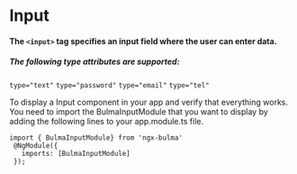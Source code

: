 # Input
#### The ```<input>``` tag specifies an input field where the user can enter data.

   ##### The following type attributes are supported:
   ``` type="text" ```
   ``` type="password" ```
   ``` type="email" ```
   ``` type="tel" ```

To display a  Input component in your app and verify that everything works.
You need to import the BulmaInputModule that you want to display by adding the following lines to your app.module.ts file.

 ```
import { BulmaInputModule} from 'ngx-bulma'
  @NgModule({
    imports: [BulmaInputModule]
  });
 ```
 


